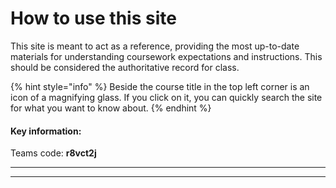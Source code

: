 # How to use this site

This site is meant to act as a reference, providing the most up-to-date materials for understanding coursework expectations and instructions. This should be considered the authoritative record for class.&#x20;

{% hint style="info" %}
Beside the course title in the top left corner is an icon of a magnifying glass. If you click on it, you can quickly search the site for what you want to know about.&#x20;
{% endhint %}

#### Key information:&#x20;

Teams code: **r8vct2j**

****

****

